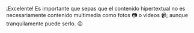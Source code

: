 ¡Excelente! Es importante que sepas que el contenido hipertextual no es necesariamente contenido multimedia como fotos :camera: o videos :video_camera:; aunque tranquilamente puede serlo. :wink: